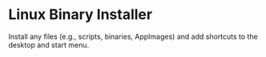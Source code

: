 # Linux Binary Installer
Install any files (e.g., scripts, binaries, AppImages) and add shortcuts to the desktop and start menu.
